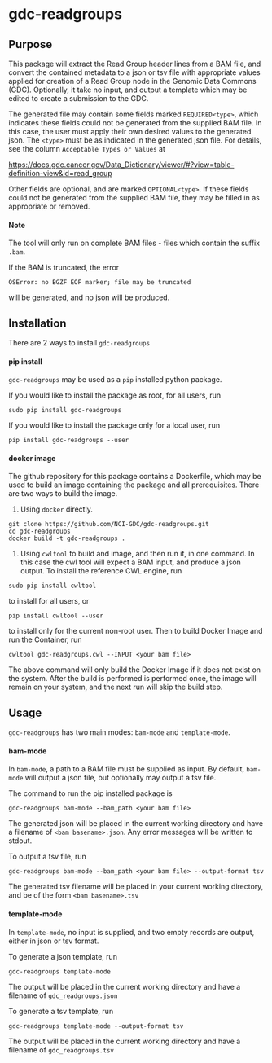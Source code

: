 # gdc-readgroups

## Purpose
This package will extract the Read Group header lines from a BAM file, and convert the contained metadata to a json or tsv file with appropriate values applied for creation of a Read Group node in the Genomic Data Commons (GDC). Optionally, it take no input, and output a template which may be edited to create a submission to the GDC.

The generated file may contain some fields marked `REQUIRED<type>`, which indicates these fields could not be generated from the supplied BAM file. In this case, the user must apply their own desired values to the generated json. The `<type>` must be as indicated in the generated json file. For details, see the column `Acceptable Types or Values` at

https://docs.gdc.cancer.gov/Data_Dictionary/viewer/#?view=table-definition-view&id=read_group

Other fields are optional, and are marked `OPTIONAL<type>`. If these fields could not be generated from the supplied BAM file, they may be filled in as appropriate or removed.

#### Note

The tool will only run on complete BAM files - files which contain the suffix `.bam`.

If the BAM is truncated, the error
```
OSError: no BGZF EOF marker; file may be truncated
```
will be generated, and no json will be produced.


## Installation
There are 2 ways to install `gdc-readgroups`

#### pip install
`gdc-readgroups` may be used as a `pip` installed python package.

If you would like to install the package as root, for all users, run
```
sudo pip install gdc-readgroups
```
If you would like to install the package only for a local user, run
```
pip install gdc-readgroups --user
```

#### docker image
The github repository for this package contains a Dockerfile, which may be used to build an image containing the package and all prerequisites. There are two ways to build the image.

1. Using `docker` directly.
```
git clone https://github.com/NCI-GDC/gdc-readgroups.git
cd gdc-readgroups
docker build -t gdc-readgroups .
```

1. Using `cwltool` to build and image, and then run it, in one command.
In this case the cwl tool will expect a BAM input, and produce a json output. To install the reference CWL engine, run
```
sudo pip install cwltool
```
to install for all users, or
```
pip install cwltool --user
```
to install only for the current non-root user. Then to build Docker Image and run the Container, run
```
cwltool gdc-readgroups.cwl --INPUT <your bam file>
```
The above command will only build the Docker Image if it does not exist on the system. After the build is performed is performed once, the image will remain on your system, and the next run will skip the build step.

## Usage

`gdc-readgroups` has two main modes: `bam-mode` and `template-mode`. 

#### bam-mode

In `bam-mode`, a path to a BAM file must be supplied as input. By default, `bam-mode` will output a json file, but optionally may output a tsv file.

The command to run the pip installed package is
```
gdc-readgroups bam-mode --bam_path <your bam file>
```
The generated json will be placed in the current working directory and have a filename of `<bam basename>.json`.
Any error messages will be written to stdout.

To output a tsv file, run
```
gdc-readgroups bam-mode --bam_path <your bam file> --output-format tsv
```
The generated tsv filename will be placed in your current working directory, and be of the form `<bam basename>.tsv`


#### template-mode

In `template-mode`, no input is supplied, and two empty records are output, either in json or tsv format.

To generate a json template, run
```
gdc-readgroups template-mode
```
The output will be placed in the current working directory and have a filename of `gdc_readgroups.json`

To generate a tsv template, run
```
gdc-readgroups template-mode --output-format tsv
```
The output will be placed in the current working directory and have a filename of `gdc_readgroups.tsv`
